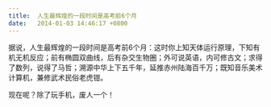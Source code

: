 ```yaml
---
title:  人生最辉煌的一段时间是高考前6个月
date:   2014-01-03 14:46:17 +0800
---
```


据说，人生最辉煌的一段时间是高考前6个月：这时你上知天体运行原理，下知有机无机反应；前有椭圆双曲线，后有杂交生物圈；外可说英语，内可修古文；求得了数列，说得了马哲；溯源中华上下五千年，延推赤州陆海百千万；既知音乐美术计算机，兼修武术民俗老虎钳。

现在呢？除了玩手机，废人一个！

<!--93-->

